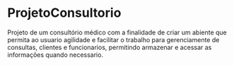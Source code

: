 # ProjetoConsultorio
Projeto de um consultório médico com a finalidade de criar um abiente que permita ao usuario agilidade e facilitar o trabalho para gerenciamente de consultas, clientes e funcionarios, permitindo armazenar e acessar as informações quando necessario.
